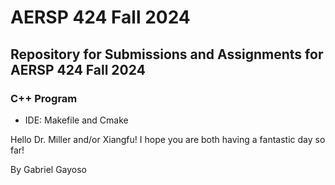 # AERSP 424 Fall 2024
## Repository for Submissions and Assignments for AERSP 424 Fall 2024
### C++ Program
- IDE: Makefile and Cmake
  
Hello Dr. Miller and/or Xiangfu! I hope you are both having a fantastic day so far!

By Gabriel Gayoso




